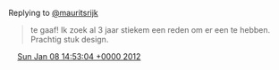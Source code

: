 Replying to [@mauritsrijk](https://twitter.com/mauritsrijk/status/156004533015822337)

> te gaaf\! Ik zoek al 3 jaar stiekem een reden om er een te hebben\. Prachtig stuk design\.

<img src="../../media/tweet.ico" width="12" /> [Sun Jan 08 14:53:04 +0000 2012](https://twitter.com/DromerDenker/status/156025632361414658)